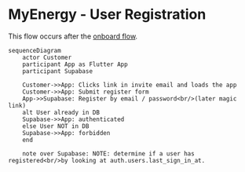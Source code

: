 # MyEnergy - User Registration

This flow occurs after the [onboard flow](./onboard-flow.md). 

```mermaid
sequenceDiagram
    actor Customer
    participant App as Flutter App
    participant Supabase
    
    Customer->>App: Clicks link in invite email and loads the app
    Customer->>App: Submit register form
    App->>Supabase: Register by email / password<br/>(later magic link)
    alt User already in DB
    Supabase->>App: authenticated
    else User NOT in DB
    Supabase->>App: forbidden
    end

    note over Supabase: NOTE: determine if a user has registered<br/>by looking at auth.users.last_sign_in_at.
```